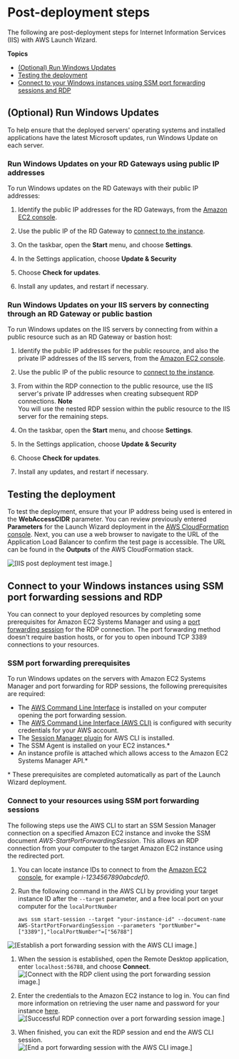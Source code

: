 # Post\-deployment steps<a name="launch-wizard-iis-post-deployment"></a>

The following are post\-deployment steps for Internet Information Services \(IIS\) with AWS Launch Wizard\.

**Topics**
+ [\(Optional\) Run Windows Updates](#launch-wizard-iis-updates)
+ [Testing the deployment](#launch-wizard-iis-testing)
+ [Connect to your Windows instances using SSM port forwarding sessions and RDP](#launch-wizard-iis-connect-ssm.title)

## \(Optional\) Run Windows Updates<a name="launch-wizard-iis-updates"></a>

To help ensure that the deployed servers' operating systems and installed applications have the latest Microsoft updates, run Windows Update on each server\.

### Run Windows Updates on your RD Gateways using public IP addresses<a name="launch-wizard-iis-updates-bastion.title"></a>

To run Windows updates on the RD Gateways with their public IP addresses:

1. Identify the public IP addresses for the RD Gateways, from the [Amazon EC2 console](https://console.aws.amazon.com/ec2/)\.

1. Use the public IP of the RD Gateway to [connect to the instance](https://docs.aws.amazon.com/AWSEC2/latest/WindowsGuide/connecting_to_windows_instance.html)\.

1. On the taskbar, open the **Start** menu, and choose **Settings**\.

1. In the Settings application, choose **Update & Security**

1. Choose **Check for updates**\.

1. Install any updates, and restart if necessary\.

### Run Windows Updates on your IIS servers by connecting through an RD Gateway or public bastion<a name="launch-wizard-iis-updates-bastion.title"></a>

To run Windows updates on the IIS servers by connecting from within a public resource such as an RD Gateway or bastion host:

1. Identify the public IP addresses for the public resource, and also the private IP addresses of the IIS servers, from the [Amazon EC2 console](https://console.aws.amazon.com/ec2/)\.

1. Use the public IP of the public resource to [connect to the instance](https://docs.aws.amazon.com/AWSEC2/latest/WindowsGuide/connecting_to_windows_instance.html)\.

1. From within the RDP connection to the public resource, use the IIS server's private IP addresses when creating subsequent RDP connections\.
**Note**  
You will use the nested RDP session within the public resource to the IIS server for the remaining steps\.

1. On the taskbar, open the **Start** menu, and choose **Settings**\.

1. In the Settings application, choose **Update & Security**

1. Choose **Check for updates**\.

1. Install any updates, and restart if necessary\.

## Testing the deployment<a name="launch-wizard-iis-testing"></a>

To test the deployment, ensure that your IP address being used is entered in the **WebAccessCIDR** parameter\. You can review previously entered **Parameters** for the Launch Wizard deployment in the [AWS CloudFormation console](https://console.aws.amazon.com/cloudformation/)\. Next, you can use a web browser to navigate to the URL of the Application Load Balancer to confirm the test page is accessible\. The URL can be found in the **Outputs** of the AWS CloudFormation stack\.

![\[IIS post deployment test image.\]](http://docs.aws.amazon.com/launchwizard/latest/userguide/images/iis-post-deploy-test.png)

## Connect to your Windows instances using SSM port forwarding sessions and RDP<a name="launch-wizard-iis-connect-ssm.title"></a>

You can connect to your deployed resources by completing some prerequisites for Amazon EC2 Systems Manager and using a [port forwarding session](https://docs.aws.amazon.com/systems-manager/latest/userguide/session-manager-working-with-sessions-start.html#sessions-start-port-forwarding) for the RDP connection\. The port forwarding method doesn't require bastion hosts, or for you to open inbound TCP 3389 connections to your resources\.

### SSM port forwarding prerequisites<a name="launch-wizard-iis-connect-ssm-prerequisites.title"></a>

To run Windows updates on the servers with Amazon EC2 Systems Manager and port forwarding for RDP sessions, the following prerequisites are required:
+ The [AWS Command Line Interface](https://docs.aws.amazon.com/cli/latest/userguide/cli-chap-welcome.html) is installed on your computer opening the port forwarding session\.
+ The [AWS Command Line Interface \(AWS CLI\)](https://docs.aws.amazon.com/cli/latest/userguide/cli-chap-configure.html#cli-quick-configuration) is configured with security credentials for your AWS account\.
+ The [Session Manager plugin](https://docs.aws.amazon.com/systems-manager/latest/userguide/session-manager-working-with-install-plugin.html#install-plugin-windows) for AWS CLI is installed\.
+ The SSM Agent is installed on your EC2 instances\.\*
+  An instance profile is attached which allows access to the Amazon EC2 Systems Manager API\.\*

\* These prerequisites are completed automatically as part of the Launch Wizard deployment\.

### Connect to your resources using SSM port forwarding sessions<a name="launch-wizard-iis-connect-ssm-steps.title"></a>

The following steps use the AWS CLI to start an SSM Session Manager connection on a specified Amazon EC2 instance and invoke the SSM document *AWS\-StartPortForwardingSession*\. This allows an RDP connection from your computer to the target Amazon EC2 instance using the redirected port\.

1. You can locate instance IDs to connect to from the [Amazon EC2 console](https://console.aws.amazon.com/ec2/), for example *i\-1234567890abcdef0*\.

1. Run the following command in the AWS CLI by providing your target instance ID after the `--target` parameter, and a free local port on your computer for the `localPortNumber`

   ```
   aws ssm start-session --target "your-instance-id" --document-name AWS-StartPortForwardingSession --parameters "portNumber"=["3389"],"localPortNumber"=["56788"]
   ```  
![\[Establish a port forwarding session with the AWS CLI image.\]](http://docs.aws.amazon.com/launchwizard/latest/userguide/images/iis-post-deploy-pf-cli-1.png)

1. When the session is established, open the Remote Desktop application, enter `localhost:56788`, and choose **Connect**\.  
![\[Connect with the RDP client using the port forwarding session image.\]](http://docs.aws.amazon.com/launchwizard/latest/userguide/images/iis-post-deploy-pf-rdp-1.png)

1. Enter the credentials to the Amazon EC2 instance to log in\. You can find more information on retrieving the user name and password for your instance [here](https://docs.aws.amazon.com/AWSEC2/latest/WindowsGuide/connecting_to_windows_instance.html)\.  
![\[Successful RDP connection over a port forwarding session image.\]](http://docs.aws.amazon.com/launchwizard/latest/userguide/images/iis-post-deploy-pf-rdp-2.png)

1. When finished, you can exit the RDP session and end the AWS CLI session\.  
![\[End a port forwarding session with the AWS CLI image.\]](http://docs.aws.amazon.com/launchwizard/latest/userguide/images/iis-post-deploy-pf-cli-2.png)